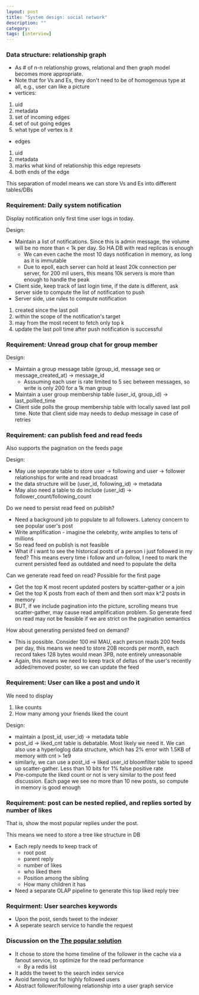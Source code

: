 ```yaml
---
layout: post
title: "System design: social network"
description: ""
category: 
tags: [interview]
---
```


### Data structure: relationship graph

* As # of n-n relationship grows, relational and then graph model becomes more appropriate. 
* Note that for Vs and Es, they don't need to be of homogenous type at all, e.g., user can like a picture
* vertices:
 1. uid
 2. metadata
 3. set of incoming edges
 4. set of out going edges
 5. what type of vertex is it 
* edges
 1. uid
 2. metadata
 3. marks what kind of relationship this edge represets
 4. both ends of the edge

This separation of model means we can store Vs and Es into different tables/DBs

### Requirement: Daily system notification

Display notification only first time user logs in today.

Design:

* Maintain a list of notifications. Since this is admin message, the volume will be no more than < 1k per day. So HA DB with read replicas is enough
  * We can even cache the most 10 days notification in memory, as long as it is immutable
  * Due to epoll, each server can hold at least 20k connection per server, for 200 mil users, this means 10k servers is more than enough to handle the peak
* Client side, keep track of last login time, if the date is different, ask server side to compute the list of notification to push
* Server side, use rules to compute notification
 1. created since the last poll 
 2. within the scope of the notification's target
 3. may from the most recent to fetch only top k
 4. update the last poll time after push notification is successful


### Requirement: Unread group chat for group member

Design:

* Maintain a group message table (group_id, message seq or message_created_at) -> message_id 
  * Asssuming each user is rate limited to 5 sec between messages, so write is only 200 for a 1k man group
* Maintain a user group membership table (user_id, group_id) -> last_pollled_time 
* Client side polls the group membership table with locally saved last poll time. Note that client side may needs to dedup message in case of retries 

### Requirement: can publish feed and read feeds

Also supports the pagination on the feeds page

Design:

* May use seperate table to store user -> following and user -> follower relationships for write and read broadcast
 * the data structure will be (user_id, following_id) -> metadata
 * May also need a table to do include (user_id) -> follower_count/following_count 

Do we need to persist read feed on publish? 
* Need a background job to populate to all followers. Latency concern to see popular user's post
* Write amplification - imagine the celebrity, write amplies to tens of millions
* So read feed on publish is not feasible
* What if i want to see the historical posts of a person i just followed in my feed? This means every time i follow and un-follow, I need to mark the current persisted feed as outdated and need to populate the delta

Can we generate read feed on read?
Possible for the first page
* Get the top K most recent updated posters by scatter-gather or a join
* Get the top K posts from each of them and then sort max k^2 posts in memory
* BUT, if we include pagination into the picture, scrolling means true scatter-gather, may cause read amplification problem. So generate feed on read may not be feasible if we are strict on the pagination semantics

How about generating persisted feed on demand?
* This is possible. Consider 100 mil MAU, each person reads 200 feeds per day, this means we need to store 20B records per month, each record takes 128 bytes would mean 3PB, note entirely unreasonable
* Again, this means we need to keep track of deltas of the user's recently added/removed poster, so we can update the feed


### Requirement: User can like a post and undo it

We need to display
1. like counts
2. How many among your friends liked the count

Design:
* maintain a (post_id, user_id) -> metadata table
* post_id -> liked_cnt table is debatable. Most likely we need it. We can also use a hyperloglog data structure, which has 2% error with 1.5KB of memory with cnt > 1e9
* similarly, we can use a post_id -> liked user_id bloomfilter table to speed up scatter-gather. Less than 10 bits for 1% false positive rate 
* Pre-compute the liked count or not is very similar to the post feed discussion. Each page we see no more than 10 new posts, so compute in memory is good enough

### Requirement: post can be nested replied, and replies sorted by number of likes

That is, show the most popular replies under the post. 

This means we need to store a tree like structure in DB

* Each reply needs to keep track of
  * root post
  * parent reply 
  * number of likes
  * who liked them
  * Position among the sibling
  * How many children it has
* Need a separate OLAP pipeline to generate this top liked reply tree

### Requirment: User searches keywords
* Upon the post, sends tweet to the indexer
* A seperate search service to handle the request


### Discussion on the [The popular solution](https://github.com/donnemartin/system-design-primer/blob/master/solutions/system_design/twitter/README.md)
* It chose to store the home timeline of the follower in the cache via a fanout service, to optimize for the read performance 
  * By a redis list
* It adds the tweet to the search index service
* Avoid fanning out for highly followed users
* Abstract follower/following relationship into a user graph service
